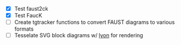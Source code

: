 - [x] Test faust2ck
- [x] Test FaucK
- [ ] Create tgtracker functions to convert FAUST diagrams to various formats
- [ ] Tesselate SVG block diagrams w/ [lyon](https://github.com/nical/lyon) for rendering